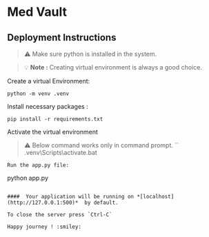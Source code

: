 # Med Vault 
## Deployment Instructions

>:warning: Make sure python is installed in the system.

> :bulb: **Note :** Creating virtual environment is always a good choice.

Create a virtual Environment:
```
python -m venv .venv
```
Install necessary packages :
```
pip install -r requirements.txt
```
Activate the virtual environment
> :warning: Below command works only in command prompt.
``
.venv\Scripts\activate.bat
```
Run the app.py file:
```
python app.py
```

####  Your application will be running on *[localhost](http://127.0.0.1:500)*  by default.

To close the server press `Ctrl-C` 

Happy journey ! :smiley: